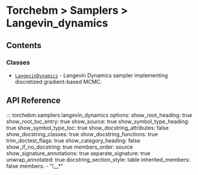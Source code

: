 # Torchebm > Samplers > Langevin_dynamics

## Contents

### Classes

- [`LangevinDynamics`](classes/LangevinDynamics) - Langevin Dynamics sampler implementing discretized gradient-based MCMC.

## API Reference

::: torchebm.samplers.langevin_dynamics
    options:
      show_root_heading: true
      show_root_toc_entry: true
      show_source: true
      show_symbol_type_heading: true
      show_symbol_type_toc: true
      show_docstring_attributes: false
      show_docstring_classes: true
      show_docstring_functions: true
      trim_doctest_flags: true
      show_category_heading: false
      show_if_no_docstring: true
      members_order: source
      show_signature_annotations: true
      separate_signature: true
      unwrap_annotated: true
      docstring_section_style: table
      inherited_members: false
      members:
        - "!__*"

